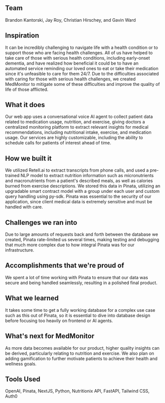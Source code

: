 ## Team
Brandon Kantorski, Jay Roy, Christian Hirschey, and Gavin Ward
## Inspiration
It can be incredibly challenging to navigate life with a health condition or to support those who are facing health challenges. All of us have helped to take care of those with serious health conditions, including early-onset dementia, and have realized how beneficial it could be to have an automated service reminding our loved ones to eat or take their medication since it's unfeasible to care for them 24/7. Due to the difficulties associated with caring for those with serious health challenges, we created MedMonitor to mitigate some of these difficulties and improve the quality of life of those afflicted.
## What it does
Our web app uses a conversational voice AI agent to collect patient data related to medication usage, nutrition, and exercise, giving doctors a centralized monitoring platform to extract relevant insights for medical recommendations, including nutritional intake, exercise, and medication usage. Our services are highly customizable, including the ability to schedule calls for patients of interest ahead of time.
## How we built it
We utilized Retell.ai to extract transcripts from phone calls, and used a pre-trained NLP model to extract nutrition information such as micronutrients and macronutrients from a patient's described meals, as well as calories burned from exercise descriptions. We stored this data in Pinata, utilizing an upgradable smart contract model with a group under each user and custom query handling using py-sdk. Pinata was essential to the security of our application, since client medical data is extremely sensitive and must be handled with care.
## Challenges we ran into
Due to large amounts of requests back and forth between the database we created, Pinata rate-limited us several times, making testing and debugging that much more complex due to how integral Pinata was for our infrastructure.
## Accomplishments that we're proud of
We spent a lot of time working with Pinata to ensure that our data was secure and being handled seamlessly, resulting in a polished final product.
## What we learned
It takes some time to get a fully working database for a complex use case such as this out of Pinata, so it is essential to dive into database design before focusing too heavily on frontend or AI agents.
## What's next for MedMonitor
As more data becomes available for our product, higher quality insights can be derived, particularly relating to nutrition and exercise. We also plan on adding gamification to further motivate patients to achieve their health and wellness goals. 

## Tools Used
OpenAI, Pinata, NextJS, Python, Nutritionix API, FastAPI, Tailwind CSS, Auth0
